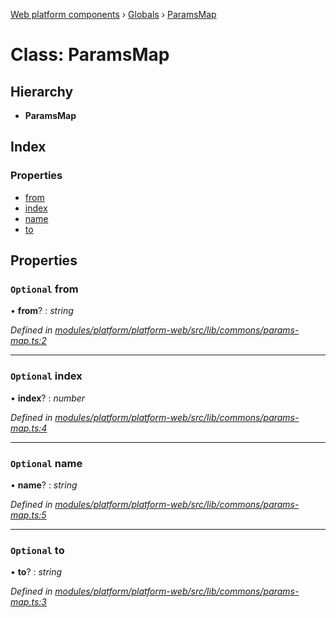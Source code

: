 [Web platform components](../README.md) › [Globals](../globals.md) › [ParamsMap](paramsmap.md)

# Class: ParamsMap

## Hierarchy

* **ParamsMap**

## Index

### Properties

* [from](paramsmap.md#optional-from)
* [index](paramsmap.md#optional-index)
* [name](paramsmap.md#optional-name)
* [to](paramsmap.md#optional-to)

## Properties

### `Optional` from

• **from**? : *string*

*Defined in [modules/platform/platform-web/src/lib/commons/params-map.ts:2](https://github.com/nodulusteam/methodus.dev/blob/0787b65/modules/platform/platform-web/src/lib/commons/params-map.ts#L2)*

___

### `Optional` index

• **index**? : *number*

*Defined in [modules/platform/platform-web/src/lib/commons/params-map.ts:4](https://github.com/nodulusteam/methodus.dev/blob/0787b65/modules/platform/platform-web/src/lib/commons/params-map.ts#L4)*

___

### `Optional` name

• **name**? : *string*

*Defined in [modules/platform/platform-web/src/lib/commons/params-map.ts:5](https://github.com/nodulusteam/methodus.dev/blob/0787b65/modules/platform/platform-web/src/lib/commons/params-map.ts#L5)*

___

### `Optional` to

• **to**? : *string*

*Defined in [modules/platform/platform-web/src/lib/commons/params-map.ts:3](https://github.com/nodulusteam/methodus.dev/blob/0787b65/modules/platform/platform-web/src/lib/commons/params-map.ts#L3)*

